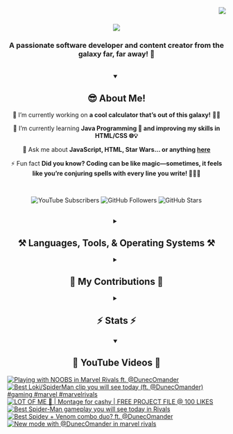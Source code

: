 <!-- Visitor Count -->
<img align="right" src="https://visitor-badge.laobi.icu/badge?page_id=VexlsGG.VexlsGG" />

<!-- Typing Text -->
<h1 align="center">
    <img src="https://readme-typing-svg.demolab.com/?font=Fira+Code&size=35&center=true&vCenter=true&width=500&height=70&duration=5000&lines=Hello+Fellow+Human!+👋;+I'm+VexlsGG!;" />
</h1>

<!-- Top Quick About Me -->
<h3 align="center">A passionate software developer and content creator from the galaxy far, far away! 🌌</h3>

<br/>

<!-- About Me Full -->
<details open>
    <summary align="center"><h2>😎 About Me!</h2></summary>
<div align="center">
 
 🔭 I’m currently working on **a cool calculator that’s out of this galaxy!** 🧮✨

 🌱 I’m currently learning **Java Programming 🤖 and improving my skills in HTML/CSS 🌐💡**

 💬 Ask me about **JavaScript, HTML, Star Wars... or anything [here](https://github.com/VexlsGG/VexlsGG/issues)**

 ⚡ Fun fact **Did you know? Coding can be like magic—sometimes, it feels like you’re conjuring spells with every line you write! 🧙‍♂️✨**

</div>
</details>

<br/>

<!-- Active Statistics (subs, follows, etc) -->
<p align="center">
  <a href="https://www.youtube.com/@VexlsGG" style="text-decoration: none;">
    <img alt="YouTube Subscribers" title="Subscribe to my YouTube channel" src="https://custom-icon-badges.demolab.com/youtube/channel/subscribers/UCASXY-WnRn7_tFLd9rprB8g?color=%23E05D44&label=SUBSCRIBE&logo=video&logoColor=white&style=for-the-badge&labelColor=CE4630"/>
  </a>
  <a href="https://github.com/VexlsGG" style="text-decoration: none;">
    <img alt="GitHub Followers" title="Follow me on GitHub" src="https://custom-icon-badges.demolab.com/github/followers/VexlsGG?color=236ad3&labelColor=1155ba&style=for-the-badge&logo=person-add&label=Follow&logoColor=white"/>
  </a>
  <a href="https://github.com/VexlsGG" style="text-decoration: none;">
    <img alt="GitHub Stars" title="Total stars on GitHub" src="https://custom-icon-badges.demolab.com/github/stars/VexlsGG?color=55960c&style=for-the-badge&labelColor=488207&logo=star"/>
  </a>
</p>

<br/>

<!-- Languages and Tools I use -->
<details>
    <summary align="center"><h2 align="center">⚒️ Languages, Tools, & Operating Systems ⚒️</h2></summary>
<br/>
<div align="center">
    <h2><bold><i>Languages</i></bold></h2>
    <img src="https://skillicons.dev/icons?i=javascript,html,css,vue,electron,react,python,nodejs,npm"></img>
    <h2><bold><i>Tools</i></bold></h2>
    <img src="https://skillicons.dev/icons?i=figma,vscode,github,ps,ae,pr,blender,replit,unreal,gmail,notion"></img>
    <h2><bold><i>Operating Systems</i></bold></h2>
    <img src="https://skillicons.dev/icons?i=windows,apple"></img>

</div>

<br/>
</details>

<!-- Contributions -->
<details>
    <summary align="center"><h2>🐍 My Contributions 🐍</h2></summary>
<br>
<div align="center">
  <img alt="snake eating my contributions" src="https://github.com/vexlsgg/vexlsgg/blob/output/github-snake-dark.svg" />
</div>

<br/>
</details>

<!-- Stats -->
<details>
    <summary align="center"><h2>⚡ Stats ⚡</h2></summary>
<br>
<div align="center">
  <img width="390" src="https://github-readme-streak-stats.herokuapp.com/?user=VexlsGG&theme=radical&border_radius=10" alt="streak stats"/>
  <img width="390" src="https://github-readme-stats.vercel.app/api?username=VexlsGG&show_icons=true&theme=radical&border_radius=10" alt="readme stats" />
  <br/>
  <img width="325" align="center" src="https://github-readme-stats.vercel.app/api/top-langs/?username=VexlsGG&layout=compact&theme=radical&border_radius=10" alt="top langs" />
</div>
</details>

<!-- YouTube -->
<details open>
    <summary align="center"><h2>🎥 YouTube Videos 🎥</h2></summary>
    
<!-- BEGIN YOUTUBE-CARDS -->
[![Playing with NOOBS in Marvel Rivals ft. @DunecOmander](https://ytcards.demolab.com/?id=c8uj9warwrU&title=Playing+with+NOOBS+in+Marvel+Rivals+ft.+%40DunecOmander&lang=en&timestamp=1742589486&background_color=%230d1117&title_color=%23ffffff&stats_color=%23dedede&max_title_lines=1&width=250&border_radius=5 "Playing with NOOBS in Marvel Rivals ft. @DunecOmander")](https://www.youtube.com/watch?v=c8uj9warwrU)
[![Best Loki/SpiderMan clip you will see today (ft. @DunecOmander) #gaming #marvel #marvelrivals](https://ytcards.demolab.com/?id=N4D13ktu_To&title=Best+Loki%2FSpiderMan+clip+you+will+see+today+%28ft.+%40DunecOmander%29+%23gaming+%23marvel+%23marvelrivals&lang=en&timestamp=1742262800&background_color=%230d1117&title_color=%23ffffff&stats_color=%23dedede&max_title_lines=1&width=250&border_radius=5 "Best Loki/SpiderMan clip you will see today (ft. @DunecOmander) #gaming #marvel #marvelrivals")](https://www.youtube.com/watch?v=N4D13ktu_To)
[![LOT OF ME 🥹 | Montage for cashy | FREE PROJECT FILE @ 100 LIKES](https://ytcards.demolab.com/?id=ADed5N1cCWk&title=LOT+OF+ME+%F0%9F%A5%B9+%7C+Montage+for+cashy+%7C+FREE+PROJECT+FILE+%40+100+LIKES&lang=en&timestamp=1742002147&background_color=%230d1117&title_color=%23ffffff&stats_color=%23dedede&max_title_lines=1&width=250&border_radius=5 "LOT OF ME 🥹 | Montage for cashy | FREE PROJECT FILE @ 100 LIKES")](https://www.youtube.com/watch?v=ADed5N1cCWk)
[![Best Spider-Man gameplay you will see today in Rivals](https://ytcards.demolab.com/?id=GUd-y_RHnko&title=Best+Spider-Man+gameplay+you+will+see+today+in+Rivals&lang=en&timestamp=1741898013&background_color=%230d1117&title_color=%23ffffff&stats_color=%23dedede&max_title_lines=1&width=250&border_radius=5 "Best Spider-Man gameplay you will see today in Rivals")](https://www.youtube.com/watch?v=GUd-y_RHnko)
[![Best Spidey + Venom combo duo? ft. @DunecOmander](https://ytcards.demolab.com/?id=pBvTEwLPVQQ&title=Best+Spidey+%2B+Venom+combo+duo%3F+ft.+%40DunecOmander&lang=en&timestamp=1741778219&background_color=%230d1117&title_color=%23ffffff&stats_color=%23dedede&max_title_lines=1&width=250&border_radius=5 "Best Spidey + Venom combo duo? ft. @DunecOmander")](https://www.youtube.com/watch?v=pBvTEwLPVQQ)
[![New mode with @DunecOmander in marvel rivals](https://ytcards.demolab.com/?id=wX_nEk41olo&title=New+mode+with+%40DunecOmander+in+marvel+rivals&lang=en&timestamp=1741436170&background_color=%230d1117&title_color=%23ffffff&stats_color=%23dedede&max_title_lines=1&width=250&border_radius=5 "New mode with @DunecOmander in marvel rivals")](https://www.youtube.com/watch?v=wX_nEk41olo)
<!-- END YOUTUBE-CARDS -->
</details>
